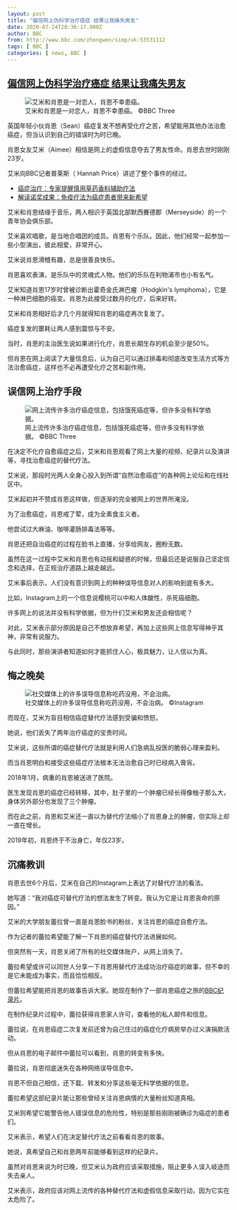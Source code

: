 ```yaml
---
layout: post
title: "偏信网上伪科学治疗癌症 结果让我痛失男友"
date: 2020-07-24T20:36:17.000Z
author: BBC
from: http://www.bbc.com/zhongwen/simp/uk-53531112
tags: [ BBC ]
categories: [ news, BBC ]
---
```

<!--1595622977000-->
[偏信网上伪科学治疗癌症 结果让我痛失男友](http://www.bbc.com/zhongwen/simp/uk-53531112)
------

<div>
<figure><img alt="艾米和肖恩是一对恋人，肖恩不幸患癌。" src="https://ichef.bbci.co.uk/news/600/cpsprodpb/1540B/production/_113615078_whatsubject.jpg" referrerpolicy="no-referrer"><br><figcaption>艾米和肖恩是一对恋人，肖恩不幸患癌。 ©BBC Three</figcaption></figure><p class="story-body__introduction">英国年轻小伙肖恩（Sean）癌症复发不想再受化疗之苦，希望能用其他办法治愈癌症，但当认识到自己的错误时为时已晚。</p><p>肖恩女友艾米（Aimee）相信是网上的虚假信息夺去了男友性命。肖恩去世时刚刚23岁。</p><p>艾米向BBC记者普莱斯（ Hannah Price）讲述了整个事件的经过。</p><ul class="story-body__unordered-list"><li class="story-body__list-item"><a href="https://www.bbc.com/zhongwen/simp/science-50437921" class="story-body__link">癌症治疗：专家提醒慎用草药香料辅助疗法</a></li><li class="story-body__list-item"><a href="https://www.bbc.com/zhongwen/simp/science-45723780" class="story-body__link">解读诺奖成果：免疫疗法为癌症患者带来新希望</a></li></ul><p>艾米和肖恩结缘于音乐，两人相识于英国北部默西賽德郡（Merseyside）的一个青年协会俱乐部。</p><p>艾米喜欢唱歌，是当地合唱团的成员。肖恩有个乐队。因此，他们经常一起参加一些小型演出，彼此相爱，非常开心。</p><p>艾米说肖恩滑稽有趣，总是很善良快乐。</p><p>肖恩喜欢表演，是乐队中的灵魂式人物。他们的乐队在利物浦市也小有名气。</p><p>艾米知道肖恩17岁时曾被诊断出霍奇金氏淋巴瘤（Hodgkin's lymphoma），它是一种淋巴细胞的癌变。肖恩为此接受过数月的化疗，后来好转。</p><p>艾米和肖恩相好后才几个月就得知肖恩的癌症再次复发了。</p><p>癌症复发的噩耗让两人感到震惊与不安。</p><p>当时，肖恩的主治医生说如果进行化疗，肖恩长期生存的机会至少是50%。</p><p>但肖恩在网上阅读了大量信息后，认为自己可以通过排毒和彻底改变生活方式等方法治愈癌症，这样也不必再遭受化疗之苦和副作用。</p><h2 class="story-body__crosshead">误信网上治疗手段</h2><figure><img alt="网上流传许多治疗癌症信息，包括饿死癌症等，但许多没有科学依据。" src="https://ichef.bbci.co.uk/news/600/cpsprodpb/17B1B/production/_113615079_whatsubject.jpg" referrerpolicy="no-referrer"><br><figcaption>网上流传许多治疗癌症信息，包括饿死癌症等，但许多没有科学依据。 ©BBC Three</figcaption></figure><p>在决定不化疗自愈癌症之后，艾米和肖恩观看了网上大量的视频、纪录片以及演讲等，寻找治愈癌症的替代疗法。</p><p>艾米说，那段时光两人全身心投入到所谓“自然治愈癌症”的各种网上论坛和在线社区中。</p><p>艾米起初并不赞成肖恩这样做，但逐渐的完全被网上的世界所淹没。</p><p>为了治愈癌症，肖恩戒了荤，成为全素食主义者。</p><p>他尝试过大麻油、咖啡灌肠排毒法等等。</p><p>肖恩还把自治癌症的过程在脸书上直播，分享给网友，圈粉无数。</p><p>虽然在这一过程中艾米和肖恩也有动摇和疑惑的时候，但最后还是说服自己坚定信念和选择，在正规治疗道路上越走越远。</p><p>艾米事后表示，人们没有意识到网上的种种误导信息对人的影响到底有多大。</p><p>比如，Instagram上的一个信息说樱桃可以中和人体酸性，杀死癌细胞。</p><p>许多网上的说法并没有科学依据，但为什们艾米和男友还会相信呢？</p><p>对此，艾米表示部分原因是自己不想放弃希望，再加上这些网上信息写得神乎其神，非常有说服力。</p><p>与此同时，那些演讲者知道如何才能抓住人心，极具魅力，让人信以为真。</p><h2 class="story-body__crosshead">悔之晚矣</h2><figure><img alt="社交媒体上的许多误导信息称吃药没用，不会治病。" src="https://ichef.bbci.co.uk/news/600/cpsprodpb/1F73/production/_113615080_whatsubject.jpg" referrerpolicy="no-referrer"><br><figcaption>社交媒体上的许多误导信息称吃药没用，不会治病。 ©Instagram</figcaption></figure><p>而现在，艾米为盲目相信癌症替代疗法感到受骗和愤怒。</p><p>她说，他们丢失了两年治疗癌症的宝贵时间。</p><p>艾米说，这些所谓的癌症替代疗法就是利用人们急病乱投医的脆弱心理来盈利。</p><p>而当肖恩明白和接受这些癌症疗法根本无法治愈自己时已经病入膏肓。</p><p>2018年1月，病重的肖恩被送进了医院。</p><p>医生发现肖恩的癌症已经转移，其中，肚子里的一个肿瘤已经长得像柚子那么大，身体另外部分也发现了三个肿瘤。</p><p>而在此之前，肖恩和艾米还一直以为替代疗法缩小了肖恩身上的肿瘤，但实际上却一直在增长。</p><p>2019年初，肖恩终于不治身亡，年仅23岁。</p><h2 class="story-body__crosshead">沉痛教训</h2><p>肖恩去世6个月后，艾米在自己的Instagram上表达了对替代疗法的看法。</p><p>她写道：“我对癌症可替代疗法的想法发生了转变。我认为它是让肖恩丧命的原因。”</p><p>艾米的大学朋友蕾拉曾一直是肖恩脸书的粉丝，关注肖恩的癌症自愈疗法。</p><p>作为记者的蕾拉希望能了解一下肖恩的癌症替代疗法进展如何。</p><p>但突然有一天，肖恩关闭了所有的社交媒体账户，从网上消失了。</p><p>蕾拉希望或许可以同世人分享一下肖恩用替代疗法成功治疗癌症的故事，但不幸的是它未能成为事实，而且恰恰相反。</p><p>但蕾拉希望能把肖恩的故事告诉大家。她现在制作了一部肖恩癌症之旅的<a href="https://www.bbc.co.uk/iplayer/episode/p08jjqm6/false-hope-alternative-cancer-cures" class="story-body__link">BBC纪录片</a>。</p><p>在制作纪录片过程中，蕾拉获得肖恩家人许可，查看他的私人邮件和信息。</p><p>蕾拉说，在肖恩癌症二次复发前还曾为自己住过的癌症化疗病房举办过义演捐款活动。</p><p>但从肖恩的电子邮件中蕾拉可以看到，肖恩的转变有多快。</p><p>蕾拉说，肖恩彻底迷失在各种网络误导信息中。</p><p>肖恩不但自己相信，还下载、转发和分享这些毫无科学依据的信息。</p><p>蕾拉希望这部纪录片能让那些曾经关注肖恩病情的大量粉丝知道真相。</p><p>艾米则希望它能警告他人错误信息的危险性，特别是那些刚刚被确诊为癌症的患者们。</p><p>艾米表示，希望人们在决定替代疗法之前看看肖恩的故事。</p><p>她说，真希望自己和肖恩两年前能够看到这样的纪录片。</p><p>虽然对肖恩来说为时已晚，但艾米认为政府应该采取措施，阻止更多人误入岐途而失去亲人。</p><p>艾米表示，政府应该对网上流传的各种替代疗法和虚假信息采取行动，因为它实在太危险了。</p>
</div>
